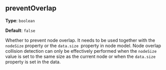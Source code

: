 ## preventOverlap

**Type**: `boolean`

**Default**: `false`

Whether to prevent node overlap. It needs to be used together with the `nodeSize` property or the `data.size `property in node model. Node overlap collision detection can only be effectively performed when the `nodeSize` value is set to the same size as the current node or when the `data.size` property is set in the data.